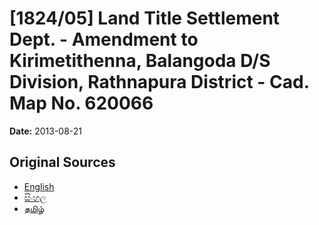 # [1824/05] Land Title Settlement Dept. - Amendment to Kirimetithenna, Balangoda D/S Division, Rathnapura District - Cad. Map No. 620066

**Date:** 2013-08-21

## Original Sources

- [English](https://documents.gov.lk/view/extra-gazettes/2013/8/1824-05_E.pdf)
- [සිංහල](https://documents.gov.lk/view/extra-gazettes/2013/8/1824-05_S.pdf)
- [தமிழ்](https://documents.gov.lk/view/extra-gazettes/2013/8/1824-05_T.pdf)
